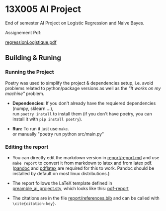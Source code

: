 # 13X005 AI Project

End of semester AI Project on Logistic Regression and Naive Bayes.

Assignement Pdf:

[regressionLogistique.pdf](regressionLogistique.pdf)

## Building & Runing

### Running the Project

Poetry was used to simplify the project & dependencies setup, 
i.e. avoid problems related to python/package versions as well as the _"It works on my machine"_ problem.

- **Dependencies:**
  If you don't already have the requiered dependencies (numpy, sklearn ...),  
  run `poetry install` to install them (if you don't have poetry, you can install it with `pip install poetry`).

- **Run:** To run it just use `make`.  
    or manually "poetry run python src/main.py"

### Editing the report

- You can directly edit the markdown version in [report/report.md](report/report.md) and use `make report` to convert it from markdown to latex and from latex pdf.
([pandoc](https://pandoc.org) and [pdflatex](https://www.latex-project.org/get/) are required for this to work. Pandoc should be installed by default on most linux distributions.)

- The report follows the LaTeX template defined in [preamble_ai_project.sty](./report/preamble_ai_project.sty), which looks like this:
[pdf-report](./report/report.pdf)

- The citations are in the file [report/references.bib](report/references.bib) and can be called with `\cite{citation-key}`.
